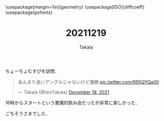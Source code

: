 ﻿---
title: 20211219
yesterday: 20211218
tomorrow: 20211220
days: 723
author: Takala
header-includes:
  - \usepackage[margin=1in]{geometry}
  - \usepackage[ISO]{diffcoeff}
  - \usepackage{pxfonts}
---



ちょーちょむすびを訪問．



<blockquote class="twitter-tweet"><p lang="ja" dir="ltr">あんまり良いアングルじゃないけど優勝 <a href="https://t.co/695QYQatSI">pic.twitter.com/695QYQatSI</a></p>&mdash; Takala (@IamTakala) <a href="https://twitter.com/IamTakala/status/1472159714226372614?ref_src=twsrc%5Etfw">December 18, 2021</a></blockquote> <script async src="https://platform.twitter.com/widgets.js" charset="utf-8"></script>


16時からスタートという悪魔的飲み会だったが非常に楽しかった．


ごちそうさまでした．

